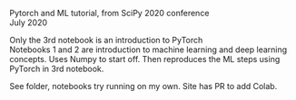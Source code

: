 Pytorch and ML tutorial, from SciPy 2020 conference  
July 2020  

Only the 3rd notebook is an introduction to PyTorch  
Notebooks 1 and 2 are introduction to machine learning and deep learning concepts.  Uses Numpy to start off. Then reproduces the ML steps using PyTorch in 3rd notebook.  

See folder, notebooks try running on my own. Site has PR to add Colab. 
